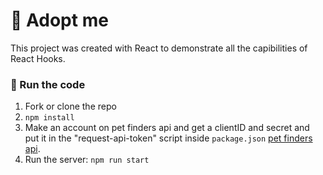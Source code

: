 # 🐶 Adopt me

This project was created with React to demonstrate all the capibilities of React Hooks. 

### 🚀 Run the code
1. Fork or clone the repo
2. `npm install`
3. Make an account on pet finders api and get a clientID and secret and put it in the "request-api-token" script inside `package.json` <a href="https://www.petfinder.com/developers/">pet finders api</a>.
4. Run the server: `npm run start`
